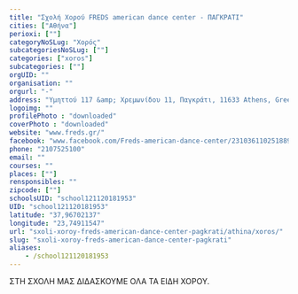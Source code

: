 ```yaml
---
title: "Σχολή Χορού FREDS american dance center - ΠΑΓΚΡΑΤΙ"
cities: ["Αθήνα"]
perioxi: [""]
categoryNoSLug: "Χορός"
subcategoriesNoSLug: [""]
categories: ["xoros"]
subcategories: [""]
orgUID: ""
organisation: ""
orgurl: "-"
address: "Υμηττού 117 &amp; Χρεμωνίδου 11, Παγκράτι, 11633 Athens, Greece"
logoimg: ""
profilePhoto : "downloaded"
coverPhoto : "downloaded"
website: "www.freds.gr/"
facebook: "www.facebook.com/Freds-american-dance-center/231036110251889?www.facebook.com/Freds-american-dance-center/231036110251889="
phone: "2107525100"
email: ""
courses: ""
places: [""]
rensponsibles: ""
zipcode: [""]
schoolsUID: "school121120181953"
UID: "school121120181953"
latitude: "37,96702137"
longitude: "23,74911547"
url: "sxoli-xoroy-freds-american-dance-center-pagkrati/athina/xoros/"
slug: "sxoli-xoroy-freds-american-dance-center-pagkrati"
aliases:
    - /school121120181953
---
```



ΣΤΗ ΣΧΟΛΗ ΜΑΣ ΔΙΔΑΣΚΟΥΜΕ ΟΛΑ ΤΑ ΕΙΔΗ ΧΟΡΟΥ.

